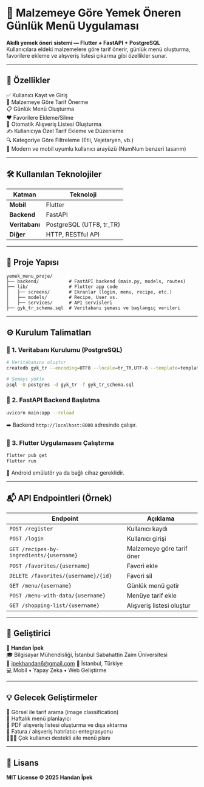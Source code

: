 # 🥗 Malzemeye Göre Yemek Öneren Günlük Menü Uygulaması

**Akıllı yemek öneri sistemi — Flutter + FastAPI + PostgreSQL**  
Kullanıcılara eldeki malzemelere göre tarif önerir, günlük menü oluşturma, favorilere ekleme ve alışveriş listesi çıkarma gibi özellikler sunar.

---

## 🚀 Özellikler

✅ Kullanıcı Kayıt ve Giriş  
🧠 Malzemeye Göre Tarif Önerme  
📋 Günlük Menü Oluşturma  
❤️ Favorilere Ekleme/Silme  
🛒 Otomatik Alışveriş Listesi Oluşturma  
✍️ Kullanıcıya Özel Tarif Ekleme ve Düzenleme  
🔍 Kategoriye Göre Filtreleme (Etli, Vejetaryen, vb.)  
🎨 Modern ve mobil uyumlu kullanıcı arayüzü (NumNum benzeri tasarım)

---

## 🛠️ Kullanılan Teknolojiler

| Katman | Teknoloji |
|--------|------------|
| **Mobil** | Flutter |
| **Backend** | FastAPI |
| **Veritabanı** | PostgreSQL (UTF8, tr_TR) |
| **Diğer** | HTTP, RESTful API |

---

## 📂 Proje Yapısı

```
yemek_menu_proje/
├── backend/           # FastAPI backend (main.py, models, routes)
├── lib/               # Flutter app code
│   ├── screens/       # Ekranlar (login, menu, recipe, etc.)
│   ├── models/        # Recipe, User vs.
│   ├── services/      # API servisleri
├── gyk_tr_schema.sql  # Veritabanı şeması ve başlangıç verileri
```

---

## ⚙️ Kurulum Talimatları

### 🔸 1. Veritabanı Kurulumu (PostgreSQL)

```bash
# Veritabanını oluştur
createdb gyk_tr --encoding=UTF8 --locale=tr_TR.UTF-8 --template=template0 -U postgres

# Şemayı yükle
psql -U postgres -d gyk_tr -f gyk_tr_schema.sql
```

### 🔸 2. FastAPI Backend Başlatma

```bash
uvicorn main:app --reload
```

➡️ Backend `http://localhost:8000` adresinde çalışır.

### 🔸 3. Flutter Uygulamasını Çalıştırma

```bash
flutter pub get
flutter run
```

📱 Android emülatör ya da bağlı cihaz gereklidir.

---

## 📬 API Endpointleri (Örnek)

| Endpoint | Açıklama |
|-----------|-----------|
| `POST /register` | Kullanıcı kaydı |
| `POST /login` | Kullanıcı girişi |
| `GET /recipes-by-ingredients/{username}` | Malzemeye göre tarif öner |
| `POST /favorites/{username}` | Favori ekle |
| `DELETE /favorites/{username}/{id}` | Favori sil |
| `GET /menu/{username}` | Günlük menü getir |
| `POST /menu-with-data/{username}` | Menüye tarif ekle |
| `GET /shopping-list/{username}` | Alışveriş listesi oluştur |

---

## 👤 Geliştirici

**📛 Handan İpek**  
🎓 Bilgisayar Mühendisliği, İstanbul Sabahattin Zaim Üniversitesi  
📧 ipekhandan6@gmail.com 
📍 İstanbul, Türkiye  
💻 Mobil • Yapay Zeka • Web Geliştirme   

---

## 💡 Gelecek Geliştirmeler

📸 Görsel ile tarif arama (image classification)  
📅 Haftalık menü planlayıcı  
🧾 PDF alışveriş listesi oluşturma ve dışa aktarma  
🔔 Fatura / alışveriş hatırlatıcı entegrasyonu  
👨‍👩‍👧 Çok kullanıcı destekli aile menü planı  

---

## 📄 Lisans

**MIT License © 2025 Handan İpek**
